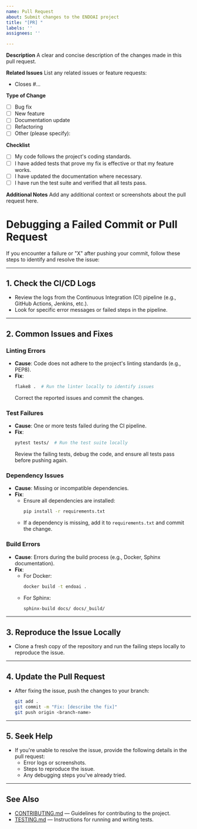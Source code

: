 ```yaml
---
name: Pull Request
about: Submit changes to the ENDOAI project
title: "[PR] "
labels: ''
assignees: ''

---
```


**Description**
A clear and concise description of the changes made in this pull request.

**Related Issues**
List any related issues or feature requests:
- Closes #...

**Type of Change**
- [ ] Bug fix
- [ ] New feature
- [ ] Documentation update
- [ ] Refactoring
- [ ] Other (please specify):

**Checklist**
- [ ] My code follows the project's coding standards.
- [ ] I have added tests that prove my fix is effective or that my feature works.
- [ ] I have updated the documentation where necessary.
- [ ] I have run the test suite and verified that all tests pass.

**Additional Notes**
Add any additional context or screenshots about the pull request here.

# Debugging a Failed Commit or Pull Request

If you encounter a failure or "X" after pushing your commit, follow these steps to identify and resolve the issue:

---

## 1. Check the CI/CD Logs
- Review the logs from the Continuous Integration (CI) pipeline (e.g., GitHub Actions, Jenkins, etc.).
- Look for specific error messages or failed steps in the pipeline.

---

## 2. Common Issues and Fixes

### **Linting Errors**
- **Cause**: Code does not adhere to the project's linting standards (e.g., PEP8).
- **Fix**:
  ```bash
  flake8 .  # Run the linter locally to identify issues
  ```
  Correct the reported issues and commit the changes.

### **Test Failures**
- **Cause**: One or more tests failed during the CI pipeline.
- **Fix**:
  ```bash
  pytest tests/  # Run the test suite locally
  ```
  Review the failing tests, debug the code, and ensure all tests pass before pushing again.

### **Dependency Issues**
- **Cause**: Missing or incompatible dependencies.
- **Fix**:
  - Ensure all dependencies are installed:
    ```bash
    pip install -r requirements.txt
    ```
  - If a dependency is missing, add it to `requirements.txt` and commit the change.

### **Build Errors**
- **Cause**: Errors during the build process (e.g., Docker, Sphinx documentation).
- **Fix**:
  - For Docker:
    ```bash
    docker build -t endoai .
    ```
  - For Sphinx:
    ```bash
    sphinx-build docs/ docs/_build/
    ```

---

## 3. Reproduce the Issue Locally
- Clone a fresh copy of the repository and run the failing steps locally to reproduce the issue.

---

## 4. Update the Pull Request
- After fixing the issue, push the changes to your branch:
  ```bash
  git add .
  git commit -m "Fix: [describe the fix]"
  git push origin <branch-name>
  ```

---

## 5. Seek Help
- If you're unable to resolve the issue, provide the following details in the pull request:
  - Error logs or screenshots.
  - Steps to reproduce the issue.
  - Any debugging steps you've already tried.

---

## See Also
- [CONTRIBUTING.md](../docs/CONTRIBUTING.md) — Guidelines for contributing to the project.
- [TESTING.md](../docs/TESTING.md) — Instructions for running and writing tests.
